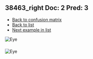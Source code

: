 ## 38463_right Doc: 2 Pred: 3
- [Back to confusion matrix](https://github.com/juliandewit/kaggle_retinopathy/blob/master/matrix.md)
- [Back to list](https://github.com/juliandewit/kaggle_retinopathy/blob/master/lists/23/list.md)
- [Next example in list](https://github.com/juliandewit/kaggle_retinopathy/blob/master/lists/23/38/38653_right.md)

![Eye](https://retinopaty.blob.core.windows.net/size1024/38463_right_2.jpeg)

### 

![Eye]()
